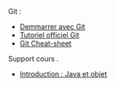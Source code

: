 Git :

* [Demmarrer avec Git](http://pageperso.lif.univ-mrs.fr/~petru.valicov/Cours/M2104/Demarrer%20avec%20Git)
* [Tutoriel officiel Git](https://git-scm.com/docs/gittutorial)
* [Git Cheat-sheet](https://services.github.com/on-demand/downloads/github-git-cheat-sheet.pdf)

Support cours .
* [Introduction : Java et objet](http://pageperso.lif.univ-mrs.fr/~petru.valicov/Cours/M2103/BPOO_Generalites_x4.pdf)
